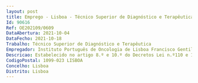 ```yaml
--- 
layout: post
title: Emprego - Lisboa - Técnico Superior de Diagnóstico e Terapêutica
Id: 90616
Ref: OE202109/0609
DataAbertura: 2021-10-04
DataFecho: 2021-10-18
Trabalho: Técnico Superior de Diagnóstico e Terapêutica
Empregador: Instituto Português de Oncologia de Lisboa Francisco Gentil, E.P.E.
Descricao: Estabelecido no artigo 8.º e 10.º do Decretos Lei n.º110 e 111 2017, ambos de 31 de agosto
CodigoPostal: 1099-023 LISBOA
Concelho: Lisboa
Distrito: Lisboa
--- 
```

